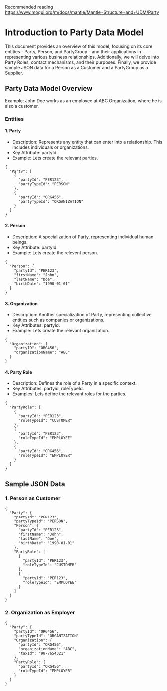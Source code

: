 Recommended reading
https://www.moqui.org/m/docs/mantle/Mantle+Structure+and+UDM/Party

# Introduction to Party Data Model

This document provides an overview of this model, focusing on its core entities - Party, Person, and PartyGroup - and their applications in representing various business relationships. Additionally, we will delve into Party Roles, contact mechanisms, and their purposes. Finally, we provide sample JSON data for a Person as a Customer and a PartyGroup as a Supplier.
## Party Data Model Overview

Example: John Doe works as an employee at ABC Organization, where he is also a customer.

### Entities
#### 1. Party
* Description: Represents any entity that can enter into a relationship. This includes individuals or organizations.
* Key Attribute: partyId.
* Example: Lets create the relevant parties.
```
{
  "Party": [
    {
      "partyId": "PER123",
      "partyTypeId": "PERSON"
    },
    {
      "partyId": "ORG456",
      "partyTypeId": "ORGANIZATION"
    }
  ]
}
```
#### 2. Person
* Description: A specialization of Party, representing individual human beings.
* Key Attribute: partyId.
* Example: Lets create the relevent person.
```
{
  "Person": {
    "partyId": "PER123",
    "firstName": "John",
    "lastName": "Doe",
    "birthDate": "1990-01-01"
  }
}
```
#### 3. Organization
* Description: Another specialization of Party, representing collective entities such as companies or organizations.
* Key Attributes: partyId.
* Example: Lets create the relevant organization.
```
{
  "Organization": {
    "partyID": "ORG456",
    "organizationName": "ABC"
  }
}
```
#### 4. Party Role
* Description: Defines the role of a Party in a specific context.
* Key Attributes: partyid, roleTypeId.
* Examples: Lets define the relevant roles for the parties.
```
{
  "PartyRole": [
    {
      "partyId": "PER123",
      "roleTypeId": "CUSTOMER"    
    },
    {
      "partyId": "PER123",
      "roleTypeId": "EMPLOYEE"    
    },
    {
      "partyId": "ORG456",
      "roleTypeId": "EMPLOYER"    
    }
  ]
}
```
## Sample JSON Data
### 1. Person as Customer
```
{
  "Party": {
    "partyId": "PER123",
    "partyTypeId": "PERSON",
    "Person": {
      "partyId": "PER123",
      "firstName": "John",
      "lastName": "Doe",
      "birthDate": "1990-01-01"
    },
    "PartyRole": [
      {
        "partyId": "PER123",
        "roleTypeId": "CUSTOMER"
      },
      {
        "partyId": "PER123",
        "roleTypeId": "EMPLOYEE"    
      }
    ]
  }
}
```
### 2. Organization as Employer
```
{
  "Party": {
    "partyId": "ORG456",
    "partyTypeId": "ORGANIZATION"
    "Organization": {
      "partyId": "ORG456",
      "organizationName": "ABC",
      "taxId": "98-7654321"
    },
    "PartyRole": {
      "partyId": "ORG456",
      "roleTypeId": "EMPLOYER"
    }
  }
}
```



